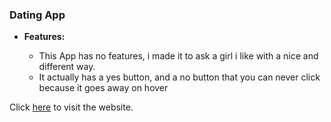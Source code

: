 ### **Dating App**

- **Features:**

  - This App has no features, i made it to ask a girl i like with a nice and different way.
  - It actually has a yes button, and a no button that you can never click because it goes away on hover

Click [here](https://food-delivery-app-client-pi.vercel.app/) to visit the website.
